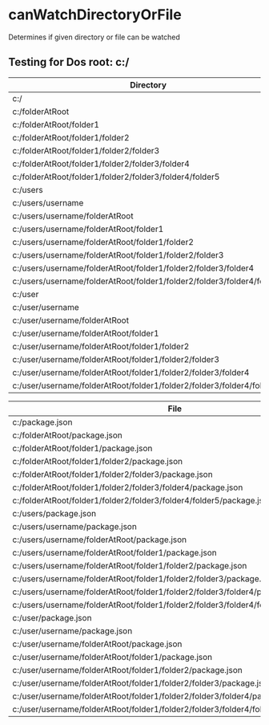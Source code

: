 # canWatchDirectoryOrFile

Determines if given directory or file can be watched

## Testing for Dos root: c:/

| Directory                                                                           | canWatchDirectoryOrFile |
| ----------------------------------------------------------------------------------- | ----------------------- |
| c:/                                                                                 | false                   |
| c:/folderAtRoot                                                                     | false                   |
| c:/folderAtRoot/folder1                                                             | true                    |
| c:/folderAtRoot/folder1/folder2                                                     | true                    |
| c:/folderAtRoot/folder1/folder2/folder3                                             | true                    |
| c:/folderAtRoot/folder1/folder2/folder3/folder4                                     | true                    |
| c:/folderAtRoot/folder1/folder2/folder3/folder4/folder5                             | true                    |
| c:/users                                                                            | false                   |
| c:/users/username                                                                   | false                   |
| c:/users/username/folderAtRoot                                                      | false                   |
| c:/users/username/folderAtRoot/folder1                                              | true                    |
| c:/users/username/folderAtRoot/folder1/folder2                                      | true                    |
| c:/users/username/folderAtRoot/folder1/folder2/folder3                              | true                    |
| c:/users/username/folderAtRoot/folder1/folder2/folder3/folder4                      | true                    |
| c:/users/username/folderAtRoot/folder1/folder2/folder3/folder4/folder5              | true                    |
| c:/user                                                                             | false                   |
| c:/user/username                                                                    | true                    |
| c:/user/username/folderAtRoot                                                       | true                    |
| c:/user/username/folderAtRoot/folder1                                               | true                    |
| c:/user/username/folderAtRoot/folder1/folder2                                       | true                    |
| c:/user/username/folderAtRoot/folder1/folder2/folder3                               | true                    |
| c:/user/username/folderAtRoot/folder1/folder2/folder3/folder4                       | true                    |
| c:/user/username/folderAtRoot/folder1/folder2/folder3/folder4/folder5               | true                    |

| File                                                                                | canWatchDirectoryOrFile |
| ----------------------------------------------------------------------------------- | ----------------------- |
| c:/package.json                                                                     | false                   |
| c:/folderAtRoot/package.json                                                        | true                    |
| c:/folderAtRoot/folder1/package.json                                                | true                    |
| c:/folderAtRoot/folder1/folder2/package.json                                        | true                    |
| c:/folderAtRoot/folder1/folder2/folder3/package.json                                | true                    |
| c:/folderAtRoot/folder1/folder2/folder3/folder4/package.json                        | true                    |
| c:/folderAtRoot/folder1/folder2/folder3/folder4/folder5/package.json                | true                    |
| c:/users/package.json                                                               | false                   |
| c:/users/username/package.json                                                      | false                   |
| c:/users/username/folderAtRoot/package.json                                         | true                    |
| c:/users/username/folderAtRoot/folder1/package.json                                 | true                    |
| c:/users/username/folderAtRoot/folder1/folder2/package.json                         | true                    |
| c:/users/username/folderAtRoot/folder1/folder2/folder3/package.json                 | true                    |
| c:/users/username/folderAtRoot/folder1/folder2/folder3/folder4/package.json         | true                    |
| c:/users/username/folderAtRoot/folder1/folder2/folder3/folder4/folder5/package.json | true                    |
| c:/user/package.json                                                                | true                    |
| c:/user/username/package.json                                                       | true                    |
| c:/user/username/folderAtRoot/package.json                                          | true                    |
| c:/user/username/folderAtRoot/folder1/package.json                                  | true                    |
| c:/user/username/folderAtRoot/folder1/folder2/package.json                          | true                    |
| c:/user/username/folderAtRoot/folder1/folder2/folder3/package.json                  | true                    |
| c:/user/username/folderAtRoot/folder1/folder2/folder3/folder4/package.json          | true                    |
| c:/user/username/folderAtRoot/folder1/folder2/folder3/folder4/folder5/package.json  | true                    |

